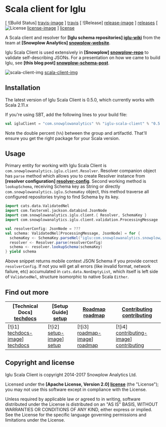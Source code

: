 # Scala client for Iglu

[ ![Build Status] [travis-image] ] [travis] [ ![Release] [release-image] ] [releases] [ ![License] [license-image] ] [license]

A Scala client and resolver for **[Iglu schema repositories] [iglu-wiki]** from the team at **[Snowplow Analytics] [snowplow-website]**.

Iglu Scala Client is used extensively in **[Snowplow] [snowplow-repo]** to validate self-describing JSONs. For a presentation on how we came to build Iglu, see **[this blog post] [snowplow-schema-post]**.

![scala-client-img] [scala-client-img]

## Installation

The latest version of Iglu Scala Client is 0.5.0, which currently works with Scala 2.11.x

If you're using SBT, add the following lines to your build file:

```scala
val igluClient = "com.snowplowanalytics" %% "iglu-scala-client" % "0.5.0"
```

Note the double percent (`%%`) between the group and artifactId. That'll ensure you get the right package for your Scala version.

## Usage

Primary entity for working with Iglu Scala Client is `com.snowplowanalytics.iglu.client.Resolver`.
Resolver companion object has `parse` method which allows you to create Resolver instance from **[resolver configuration] [resolver-config]**.
Second working method is `lookupSchema`, receiving Schema key as String or directly `com.snowplowanalytics.iglu.SchemaKey` object,
this method traverse all configured repositories trying to find Schema by its key.

```scala
import cats.data.ValidatedNel
import com.fasterxml.jackson.databind.JsonNode
import com.snowplowanalytics.iglu.client.{ Resolver, SchemaKey }
import com.snowplowanalytics.iglu.client.validation.ProcessingMessage

val resolverConfig: JsonNode = ???
val schema: ValidatedNel[ProcessingMessage, JsonNode] = for {
  schemaKey <- SchemaKey.parseNel("iglu:com.snowplowanalytics.snowplow/mobile_context/jsonschema/1-0-0")
  resolver <- Resolver.parse(resolverConfig)
  schema <- resolver.lookupSchema(schemaKey)
} yield schema
```

Above snippet returns mobile context JSON Schema if you provide correct `resolverConfig`.
If not you will get all errors (like invalid format, network failure, etc) accumulated in `cats.data.NonEmptyList`,
which itself is left side of `ValidatedNel`, structure isomorphic to native Scala `Either`.

## Find out more

| **[Technical Docs] [techdocs]**     | **[Setup Guide] [setup]**     | **[Roadmap] [roadmap]**           | **[Contributing] [contributing]**           |
|-------------------------------------|-------------------------------|-----------------------------------|---------------------------------------------|
| [![i1] [techdocs-image]] [techdocs] | [![i2] [setup-image]] [setup] | [![i3] [roadmap-image]] [roadmap] | [![i4] [contributing-image]] [contributing] |

## Copyright and license

Iglu Scala Client is copyright 2014-2017 Snowplow Analytics Ltd.

Licensed under the **[Apache License, Version 2.0] [license]** (the "License");
you may not use this software except in compliance with the License.

Unless required by applicable law or agreed to in writing, software
distributed under the License is distributed on an "AS IS" BASIS,
WITHOUT WARRANTIES OR CONDITIONS OF ANY KIND, either express or implied.
See the License for the specific language governing permissions and
limitations under the License.

[scala-client-img]: https://github.com/snowplow/iglu/wiki/technical-documentation/images/iglu-clients.png

[iglu-wiki]: https://github.com/snowplow/iglu/wiki
[snowplow-schema-post]: http://snowplowanalytics.com/blog/2014/06/06/making-snowplow-schemas-flexible-a-technical-approach/
[resolver-config]: https://github.com/snowplow/iglu/wiki/Iglu-client-configuration

[snowplow-repo]: https://github.com/snowplow/snowplow
[snowplow-website]: http://snowplowanalytics.com

[techdocs-image]: https://d3i6fms1cm1j0i.cloudfront.net/github/images/techdocs.png
[setup-image]: https://d3i6fms1cm1j0i.cloudfront.net/github/images/setup.png
[roadmap-image]: https://d3i6fms1cm1j0i.cloudfront.net/github/images/roadmap.png
[contributing-image]: https://d3i6fms1cm1j0i.cloudfront.net/github/images/contributing.png

[techdocs]: https://github.com/snowplow/iglu/wiki/Scala-client
[setup]: https://github.com/snowplow/iglu/wiki/Scala-client-setup
[roadmap]: https://github.com/snowplow/iglu/wiki/Product-roadmap
[contributing]: https://github.com/snowplow/iglu/wiki/Contributing

[travis]: https://travis-ci.org/snowplow/iglu-scala-client
[travis-image]: https://travis-ci.org/snowplow/iglu-scala-client.png?branch=master

[releases]: https://github.com/snowplow/iglu-scala-client/releases
[release-image]: http://img.shields.io/badge/release-0.5.0-blue.svg?style=flat

[license]: http://www.apache.org/licenses/LICENSE-2.0
[license-image]: http://img.shields.io/badge/license-Apache--2-blue.svg?style=flat
